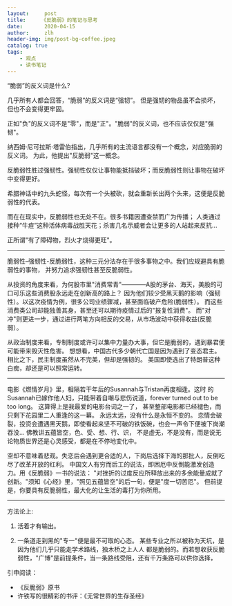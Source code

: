 ```yaml
---
layout:     post
title:     《反脆弱》的笔记与思考
date:       2020-04-15
author:     zlh
header-img: img/post-bg-coffee.jpeg
catalog: true
tags:
    - 观点
    - 读书笔记
---
```

“脆弱”的反义词是什么?

几乎所有人都会回答，“脆弱”的反义词是“强韧”。
但是强韧的物品虽不会损坏，但也不会变得更牢固。

正如"负"的反义词不是"零"，而是"正"。"脆弱"的反义词，也不应该仅仅是"强韧"。

纳西姆·尼可拉斯·塔雷伯指出，几乎所有的主流语言都没有一个概念，对应脆弱的反义词。
为此，他提出"反脆弱"这一概念。

反脆弱性胜过强韧性。强韧性仅仅让事物能抵挡破坏；而反脆弱性则让事物在破坏中变得更好。

希腊神话中的九头蛇怪，每次有一个头被砍，就会重新长出两个头来，这便是反脆弱性的代表。

而在在现实中，反脆弱性也无处不在。很多书籍因遭查禁而广为传播；
人类通过接种“牛痘”这种活体病毒战胜天花；杀害几名示威者会让更多的人站起来反抗... 

正所谓"有了障碍物，烈火才烧得更旺"。

--------
脆弱性–强韧性-反脆弱性，这种三元分法存在于很多事物之中。我们应规避具有脆弱性的事物，
并努力追求强韧性甚至反脆弱性。

从投资的角度来看，为何股市里"消费常青"————A股的茅台、海天，美股的可口可乐这些消费股永远走在创新高的路上？
因为他们较少受黑天鹅的影响（强韧性）。以这次疫情为例，很多公司业绩骤减，甚至面临破产危险(脆弱性）。
而这些消费类公司却能独善其身，甚至还可以期待疫情过后的"报复性消费"。 
而"对冲"则更进一步，通过进行两笔方向相反的交易，从市场波动中获得收益(反脆弱）。

从政治制度来看，专制制度或许可以集中力量办大事，但它是脆弱的，遇到暴君便可能带来毁灭性危害。
想想看，中国古代多少朝代亡国是因为遇到了变态君主。
相比之下，民主制度虽然从不完美，但却是强韧的。
美国即使选出了特朗普这种白痴，却还是可以照常运转。

---------

电影《燃情岁月》里，相隔若干年后的Susannah与Tristan再度相逢。这时
的Susannah已嫁作他人妇，只能带着自嘲与悲伤说道，forever turned out to be too long。
这算得上是我最爱的电影台词之一了，
甚至整部电影都已经褪色，而只剩下花园里二人重逢的这一幕。
永远太远，没有什么是永恒不变的。
恋情会破裂，投资会遭遇黑天鹅，即使看起来坚不可破的铁饭碗，也会一声令下便被下岗潮吞没...
佛教讲五蕴皆空，色、受、想、行、识，
不是虚无，不是没有，而是说无论物质世界还是心灵感受，都是在不停地变化中。

空却不意味着悲观。失恋后会遇到更合适的人，下岗后选择下海的那批人，反倒吃尽了改革开放的红利。
中国文人有穷而后工的说法，即困厄中反倒能激发创造力。用《反脆弱》一书的说法：
"对挫折的过度反应所释放出来的多余能量成就了创新。"须知《心经》里，"照见五蕴皆空"的后一句，便是"度一切苦厄"。
但前提是，你要具有反脆弱性，最大化的让生活的毒打为你所用。

-------------------- 

方法论上:
1. 活着才有输出。
 
2. 一条道走到黑的"专一"便是最不可取的心态。
某些专业之所以被称为天坑，是因为他们几乎只能走学术路线，独木桥之上人人
都是脆弱的。而若想收获反脆弱性，"广博"是前提条件，当一条路线受阻，还有千万条路可以供你选择，



引申阅读：
- 《反脆弱》原书
- 许铁写的很精彩的书评：《无常世界的生存圣经》



